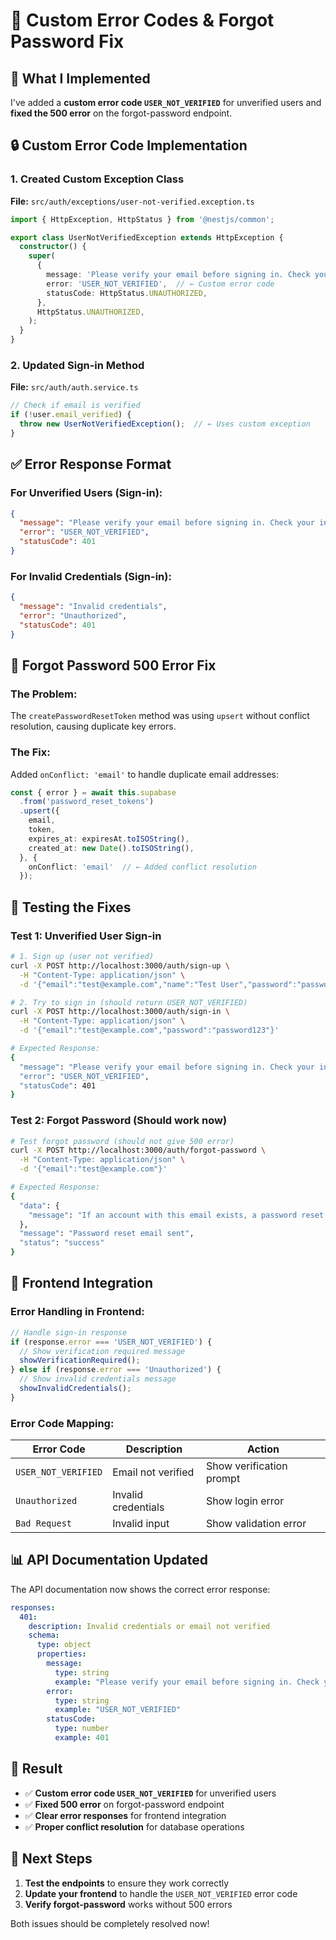 # 🔧 Custom Error Codes & Forgot Password Fix

## 🎯 **What I Implemented**

I've added a **custom error code `USER_NOT_VERIFIED`** for unverified users and **fixed the 500 error** on the forgot-password endpoint.

## 🔒 **Custom Error Code Implementation**

### **1. Created Custom Exception Class**

**File:** `src/auth/exceptions/user-not-verified.exception.ts`

```typescript
import { HttpException, HttpStatus } from '@nestjs/common';

export class UserNotVerifiedException extends HttpException {
  constructor() {
    super(
      {
        message: 'Please verify your email before signing in. Check your inbox for the verification code.',
        error: 'USER_NOT_VERIFIED',  // ← Custom error code
        statusCode: HttpStatus.UNAUTHORIZED,
      },
      HttpStatus.UNAUTHORIZED,
    );
  }
}
```

### **2. Updated Sign-in Method**

**File:** `src/auth/auth.service.ts`

```typescript
// Check if email is verified
if (!user.email_verified) {
  throw new UserNotVerifiedException();  // ← Uses custom exception
}
```

## ✅ **Error Response Format**

### **For Unverified Users (Sign-in):**

```json
{
  "message": "Please verify your email before signing in. Check your inbox for the verification code.",
  "error": "USER_NOT_VERIFIED",
  "statusCode": 401
}
```

### **For Invalid Credentials (Sign-in):**

```json
{
  "message": "Invalid credentials",
  "error": "Unauthorized", 
  "statusCode": 401
}
```

## 🔧 **Forgot Password 500 Error Fix**

### **The Problem:**
The `createPasswordResetToken` method was using `upsert` without conflict resolution, causing duplicate key errors.

### **The Fix:**
Added `onConflict: 'email'` to handle duplicate email addresses:

```typescript
const { error } = await this.supabase
  .from('password_reset_tokens')
  .upsert({
    email,
    token,
    expires_at: expiresAt.toISOString(),
    created_at: new Date().toISOString(),
  }, {
    onConflict: 'email'  // ← Added conflict resolution
  });
```

## 🧪 **Testing the Fixes**

### **Test 1: Unverified User Sign-in**

```bash
# 1. Sign up (user not verified)
curl -X POST http://localhost:3000/auth/sign-up \
  -H "Content-Type: application/json" \
  -d '{"email":"test@example.com","name":"Test User","password":"password123"}'

# 2. Try to sign in (should return USER_NOT_VERIFIED)
curl -X POST http://localhost:3000/auth/sign-in \
  -H "Content-Type: application/json" \
  -d '{"email":"test@example.com","password":"password123"}'

# Expected Response:
{
  "message": "Please verify your email before signing in. Check your inbox for the verification code.",
  "error": "USER_NOT_VERIFIED",
  "statusCode": 401
}
```

### **Test 2: Forgot Password (Should work now)**

```bash
# Test forgot password (should not give 500 error)
curl -X POST http://localhost:3000/auth/forgot-password \
  -H "Content-Type: application/json" \
  -d '{"email":"test@example.com"}'

# Expected Response:
{
  "data": {
    "message": "If an account with this email exists, a password reset link has been sent."
  },
  "message": "Password reset email sent",
  "status": "success"
}
```

## 🎯 **Frontend Integration**

### **Error Handling in Frontend:**

```typescript
// Handle sign-in response
if (response.error === 'USER_NOT_VERIFIED') {
  // Show verification required message
  showVerificationRequired();
} else if (response.error === 'Unauthorized') {
  // Show invalid credentials message
  showInvalidCredentials();
}
```

### **Error Code Mapping:**

| Error Code | Description | Action |
|------------|-------------|---------|
| `USER_NOT_VERIFIED` | Email not verified | Show verification prompt |
| `Unauthorized` | Invalid credentials | Show login error |
| `Bad Request` | Invalid input | Show validation error |

## 📊 **API Documentation Updated**

The API documentation now shows the correct error response:

```yaml
responses:
  401:
    description: Invalid credentials or email not verified
    schema:
      type: object
      properties:
        message:
          type: string
          example: "Please verify your email before signing in. Check your inbox for the verification code."
        error:
          type: string
          example: "USER_NOT_VERIFIED"
        statusCode:
          type: number
          example: 401
```

## 🎯 **Result**

- ✅ **Custom error code `USER_NOT_VERIFIED`** for unverified users
- ✅ **Fixed 500 error** on forgot-password endpoint
- ✅ **Clear error responses** for frontend integration
- ✅ **Proper conflict resolution** for database operations

## 🚀 **Next Steps**

1. **Test the endpoints** to ensure they work correctly
2. **Update your frontend** to handle the `USER_NOT_VERIFIED` error code
3. **Verify forgot-password** works without 500 errors

Both issues should be completely resolved now!
